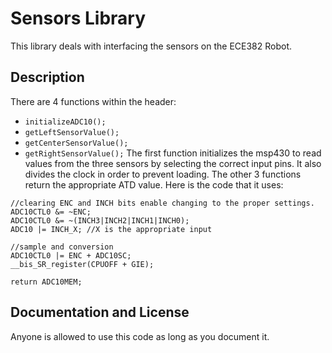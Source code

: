 # Sensors Library

This library deals with interfacing the sensors on the ECE382 Robot.

## Description

There are 4 functions within the header:
 - `initializeADC10();`
 - `getLeftSensorValue();`
 - `getCenterSensorValue();`
 - `getRightSensorValue();`
The first function initializes the msp430 to read values from the three sensors by selecting the correct input pins. It also divides the clock in order to prevent loading.
The other 3 functions return the appropriate ATD value. Here is the code that it uses:
```
//clearing ENC and INCH bits enable changing to the proper settings.
ADC10CTL0 &= ~ENC;
ADC10CTL0 &= ~(INCH3|INCH2|INCH1|INCH0);
ADC10 |= INCH_X; //X is the appropriate input

//sample and conversion
ADC10CTL0 |= ENC + ADC10SC;
__bis_SR_register(CPUOFF + GIE);

return ADC10MEM;
```

## Documentation and License

Anyone is allowed to use this code as long as you document it. 
